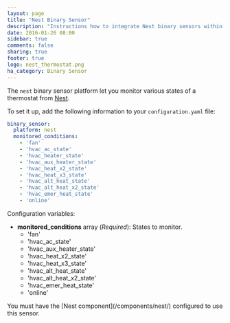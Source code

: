 ```yaml
---
layout: page
title: "Nest Binary Sensor"
description: "Instructions how to integrate Nest binary sensors within Home Assistant."
date: 2016-01-26 08:00
sidebar: true
comments: false
sharing: true
footer: true
logo: nest_thermostat.png
ha_category: Binary Sensor
---
```



The `nest` binary sensor platform let you monitor various states of a thermostat from [Nest](https://nest.com).

To set it up, add the following information to your `configuration.yaml` file:

```yaml
binary_sensor:
  platform: nest
  monitored_conditions:
    - 'fan'
    - 'hvac_ac_state'
    - 'hvac_heater_state'
    - 'hvac_aux_heater_state'
    - 'hvac_heat_x2_state'
    - 'hvac_heat_x3_state'
    - 'hvac_alt_heat_state'
    - 'hvac_alt_heat_x2_state'
    - 'hvac_emer_heat_state'
    - 'online'
```

Configuration variables:

- **monitored_conditions** array (*Required*): States to monitor.
  - 'fan'
  - 'hvac_ac_state'
  - 'hvac_aux_heater_state'
  - 'hvac_heat_x2_state'
  - 'hvac_heat_x3_state'
  - 'hvac_alt_heat_state'
  - 'hvac_alt_heat_x2_state'
  - 'hvac_emer_heat_state'
  - 'online'

<p class='note'>You must have the [Nest component](/components/nest/) configured to use this sensor.</p>
